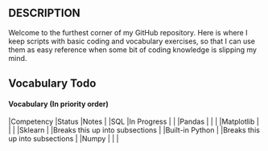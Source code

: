 ## DESCRIPTION

Welcome to the furthest corner of my GitHub repository.  Here is where I keep scripts with basic coding and vocabulary exercises, so that I can use them as easy reference when some bit of coding knowledge is slipping my mind.


## Vocabulary Todo


#### Vocabulary (In priority order)

|Competency		|Status		|Notes					|
|SQL			|In Progress	|					|
|Pandas			|		|					|
|Matplotlib		|		|					|
|Sklearn		|		|Breaks this up into subsections	|
|Built-in Python	|		|Breaks this up into subsections	|
|Numpy			|		|					|



